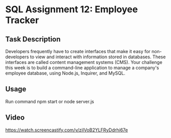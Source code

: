 # SQL Assignment 12: Employee Tracker

## Task Description

Developers frequently have to create interfaces that make it easy for non-developers to view and interact with information stored in databases. These interfaces are called content management systems (CMS). Your challenge this week is to build a command-line application to manage a company's employee database, using Node.js, Inquirer, and MySQL.

## Usage

Run command npm start or node server.js

## Video

https://watch.screencastify.com/v/ziIVoB2YLFRyDdrhi67e
